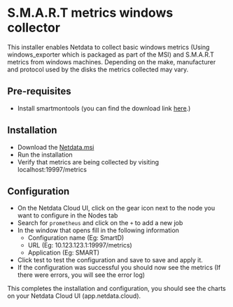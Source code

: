 # S.M.A.R.T metrics windows collector

This installer enables Netdata to collect basic windows metrics (Using windows_exporter which is packaged as part of the MSI) and S.M.A.R.T metrics from windows machines. Depending on the make, manufacturer and protocol used by the disks the metrics collected may vary.

## Pre-requisites
- Install smartmontools (you can find the download link [here](https://www.smartmontools.org/wiki/Download#InstalltheWindowspackage).)

## Installation
- Download the [Netdata.msi](https://github.com/netdata/community/blob/main/collectors/windows/S.M.A.R.T/Netdata.msi)
- Run the installation
- Verify that metrics are being collected by visiting localhost:19997/metrics

## Configuration

- On the Netdata Cloud UI, click on the gear icon next to the node you want to configure in the Nodes tab
- Search for `prometheus` and click on the `+` to add a new job
- In the window that opens fill in the following information
  - Configuration name (Eg: SmartD)
  - URL (Eg: 10.123.123.1:19997/metrics)
  - Application (Eg: SMART) 
- Click test to test the configuration and save to save and apply it.
- If the configuration was successful you should now see the metrics (If there were errors, you will see the error log)

This completes the installation and configuration, you should see the charts on your Netdata Cloud UI (app.netdata.cloud).
